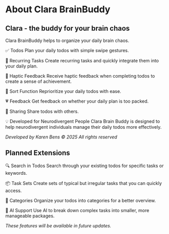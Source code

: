 # About Clara BrainBuddy

## Clara - the buddy for your brain chaos

Clara BrainBuddy helps to organize your daily brain chaos.

✅ Todos Plan your daily todos with simple swipe gestures.

📅 Recurring Tasks Create recurring tasks and quickly integrate them into your daily plan.

📱 Haptic Feedback Receive haptic feedback when completing todos to create a sense of achievement.

🔄 Sort Function Reprioritize your daily todos with ease.

💗 Feedback Get feedback on whether your daily plan is too packed.

🔗 Sharing Share todos with others.

💡 Developed for Neurodivergent People Clara Brain Buddy is designed to help neurodivergent individuals manage their daily todos more effectively.

_Developed by Karen Bens © 2025 All rights reserved_

## Planned Extensions

🔍 Search in Todos Search through your existing todos for specific tasks or keywords.

📦 Task Sets Create sets of typical but irregular tasks that you can quickly access.

📁 Categories Organize your todos into categories for a better overview.

🤖 AI Support Use AI to break down complex tasks into smaller, more manageable packages.

_These features will be available in future updates._
